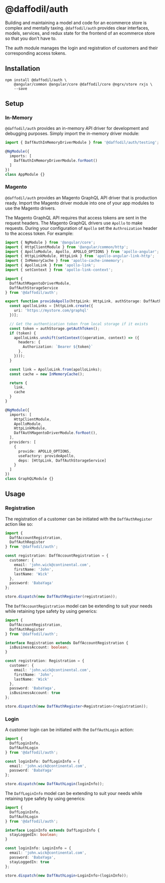 # @daffodil/auth
Building and maintaining a model and code for an ecommerce store is complex and mentally taxing. `@daffodil/auth`
provides clear interfaces, models, services, and redux state for the frontend of an ecommerce store so that you don't have to.

The auth module manages the login and registration of customers and their corresponding access tokens.

## Installation

```
npm install @daffodil/auth \
    @angular/common @angular/core @daffodil/core @ngrx/store rxjs \
    --save
```

## Setup

### In-Memory

`@daffodil/auth` provides an in-memory API driver for development and debugging purposes. Simply import the in-memory driver module:

```ts
import { DaffAuthInMemoryDriverModule } from '@daffodil/auth/testing';

@NgModule({
  imports: [
    DaffAuthInMemoryDriverModule.forRoot()
  ]
})
class AppModule {}
```

### Magento

`@daffodil/auth` provides an Magento GraphQL API driver that is production ready. Import the Magento driver module into one of your app modules to use the Magento drivers.

The Magento GraphQL API requires that access tokens are sent in the request headers. The Magento GraphQL drivers use `Apollo` to make requests. During your configuration of `Apollo` set the `Authroization` header to the access token. For example:

```ts
import { NgModule } from '@angular/core';
import { HttpClientModule } from '@angular/common/http';
import { ApolloModule, Apollo, APOLLO_OPTIONS } from 'apollo-angular';
import { HttpLinkModule, HttpLink } from 'apollo-angular-link-http';
import { InMemoryCache } from 'apollo-cache-inmemory';
import { ApolloLink } from 'apollo-link';
import { setContext } from 'apollo-link-context';

import {
  DaffAuthMagentoDriverModule,
  DaffAuthStorageService
} from '@daffodil/auth';

export function provideApollo(httpLink: HttpLink, authStorage: DaffAuthStorageService) {
  const apolloLinks = [httpLink.create({
    uri: 'https://mystore.com/graphql'
  })];

  // Get the authentication token from local storage if it exists
  const token = authStorage.getAuthToken();
  if (token) {
    apolloLinks.unshift(setContext((operation, context) => ({
      headers: {
        Authorization: `Bearer ${token}`
      },
    })));
  }

  const link = ApolloLink.from(apolloLinks);
  const cache = new InMemoryCache();

  return {
    link,
    cache
  }
}

@NgModule({
  imports: [
    HttpClientModule,
    ApolloModule,
    HttpLinkModule,
    DaffAuthMagentoDriverModule.forRoot(),
  ],
  providers: [
    {
      provide: APOLLO_OPTIONS,
      useFactory: provideApollo,
      deps: [HttpLink, DaffAuthStorageService]
    }
  ]
})
class GraphQLModule {}
```

## Usage

### Registration

The registration of a customer can be initiated with the `DaffAuthRegister` action like so:

```ts
import {
  DaffAccountRegistration,
  DaffAuthRegister
} from '@daffodil/auth';

const registration: DaffAccountRegistration = {
  customer: {
    email: 'john.wick@continental.com',
    firstName: 'John',
    lastName: 'Wick'
  },
  password: 'BabaYaga'
};

store.dispatch(new DaffAuthRegister(registration));
```

The `DaffAccountRegistration` model can be extending to suit your needs while retaining type safety by using generics:

```ts
import {
  DaffAccountRegistration,
  DaffAuthRegister
} from '@daffodil/auth';

interface Registration extends DaffAccountRegistration {
  isBusinessAccount: boolean;
}

const registration: Registration = {
  customer: {
    email: 'john.wick@continental.com',
    firstName: 'John',
    lastName: 'Wick'
  },
  password: 'BabaYaga',
  isBusinessAccount: true
};

store.dispatch(new DaffAuthRegister<Registration>(registration));
```

### Login

A customer login can be initiated with the `DaffAuthLogin` action:

```ts
import {
  DaffLoginInfo,
  DaffAuthLogin
} from '@daffodil/auth';

const loginInfo: DaffLoginInfo = {
  email: 'john.wick@continental.com',
  password: 'BabaYaga'
};

store.dispatch(new DaffAuthLogin(loginInfo));
```

The `DaffLoginInfo` model can be extending to suit your needs while retaining type safety by using generics:

```ts
import {
  DaffLoginInfo,
  DaffAuthLogin
} from '@daffodil/auth';

interface LoginInfo extends DaffLoginInfo {
  stayLoggedIn: boolean;
}

const loginInfo: LoginInfo = {
  email: 'john.wick@continental.com',
  password: 'BabaYaga',
  stayLoggedIn: true
};

store.dispatch(new DaffAuthLogin<LoginInfo>(loginInfo));
```
